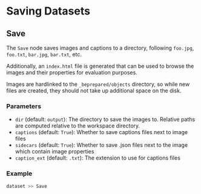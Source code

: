 # Saving Datasets

## Save

The `Save` node saves images and captions to a directory, following `foo.jpg`, `foo.txt`, `bar.jpg`, `bar.txt`, etc. 

Additionally, an `index.html` file is generated that can be used to browse the images and their properties for evaluation purposes.

Images are hardlinked to the `_beprepared/objects` directory, so while new files are created, they should not take up additional space on the disk.


### Parameters

- `dir` (default: `output`): The directory to save the images to. Relative paths are computed relative to the workspace directory.
- `captions` (default: `True`): Whether to save captions files next to image files
- `sidecars` (default: `True`): Whether to save .json files next to the image which contain image properties
- `caption_ext` (default: `.txt`): The extension to use for captions files

### Example

```python
dataset >> Save
```
